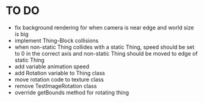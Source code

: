 TO DO
=====

* fix background rendering for when camera is near edge and world size is big
* implement Thing-Block collisions
* when non-static Thing collides with a static Thing, speed should be set to 0 in the correct axis and non-static Thing should be moved to edge of static Thing
* add variable animation speed
* add Rotation variable to Thing class
* move rotation code to texture class
* remove TestImageRotation class
* override getBounds method for rotating thing
